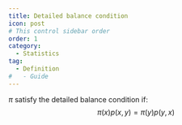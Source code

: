 ```yaml
---
title: Detailed balance condition
icon: post
# This control sidebar order
order: 1
category:
  - Statistics
tag:
  - Definition
#   - Guide
---
```


<!-- more -->

$\pi$ satisfy the detailed balance condition if:
$$
    \pi(x) p(x,y) = \pi(y) p(y,x)
$$
